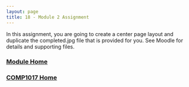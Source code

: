 ```yaml
---
layout: page
title: 18 - Module 2 Assignment
---
```

In this assignment, you are going to create a center page layout and duplicate the completed.jpg file that is provided for you. See Moodle for details and supporting files.

### [Module Home](../)

### [COMP1017 Home](../../)